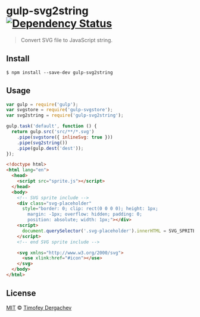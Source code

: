 # gulp-svg2string [![Dependency Status][depstat-image]][depstat-url]

> Convert SVG file to JavaScript string.

## Install

```
$ npm install --save-dev gulp-svg2string
```

## Usage

```js
var gulp = require('gulp');
var svgstore = require('gulp-svgstore');
var svg2string = require('gulp-svg2string');

gulp.task('default', function () {
  return gulp.src('src/**/*.svg')
    .pipe(svgstore({ inlineSvg: true }))
    .pipe(svg2string())
    .pipe(gulp.dest('dest'));
});
```
```html
<!doctype html>
<html lang="en">
  <head>
    <script src="sprite.js"></script>
  </head>
  <body>
    <!-- SVG sprite include -->
    <div class="svg-placeholder"
      style="border: 0; clip: rect(0 0 0 0); height: 1px;
        margin: -1px; overflow: hidden; padding: 0;
        position: absolute; width: 1px;"></div>
    <script>
      document.querySelector('.svg-placeholder').innerHTML = SVG_SPRITE;
    </script>
    <!-- end SVG sprite include -->

    <svg xmlns="http://www.w3.org/2000/svg">
      <use xlink:href="#icon"></use>
    </svg>
  </body>
</html>
```

## License

[MIT](LICENSE.md) © [Timofey Dergachev](http://exeto.me/)

[depstat-url]: https://david-dm.org/exeto/gulp-svg2string
[depstat-image]: https://david-dm.org/exeto/gulp-svg2string.svg
